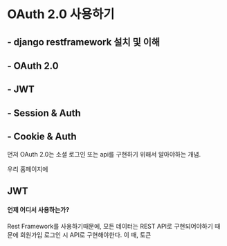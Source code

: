 
# OAuth 2.0 사용하기
## - django restframework 설치 및 이해
## - OAuth 2.0
## - JWT
## - Session & Auth
## - Cookie & Auth

먼저 OAuth 2.0는 소셜 로그인 또는 api를 구현하기 위해서 알아야하는 개념.

우리 홈페이지에 







## JWT
#### 언제 어디서 사용하는가?
Rest Framework를 사용하기때문에, 모든 데이터는 REST API로 구현되어야하기 때문에 회원가입 로그인 시 API로 구현해야한다. 이 때, 토큰
